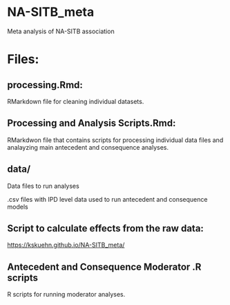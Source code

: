 # NA-SITB_meta
Meta analysis of NA-SITB association

# Files:

## processing.Rmd: 
RMarkdown file for cleaning individual datasets.  

## Processing and Analysis Scripts.Rmd:
RMarkdwon file that contains scripts for processing individual data files and analayzing main antecedent and consequence analyses. 

## data/ 
Data files to run analyses

.csv files with IPD level data used to run antecedent and consequence models 

## Script to calculate effects from the raw data: 
https://kskuehn.github.io/NA-SITB_meta/

## Antecedent and Consequence Moderator .R scripts
R scripts for running moderator analyses. 
 
